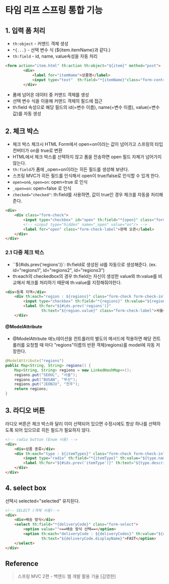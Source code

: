 # 타임 리프 스프링 통합 기능

## 1. 입력 폼 처리
- `th:object` - 커맨드 객체 생성
- `*{...}` - 선택 변수 식 (${item.itemName}과 같다.)
- `th:field` - id, name, value속성을 자동 처리

```html
<form action="item.html" th:action th:object="${item}" method="post">
        <div>
            <label for="itemName">상품명</label>
            <input type="text"  th:field="*{itemName}"class="form-control" placeholder="이름을 입력하세요">
        </div>
```
- 폼에 넘어온 데이터 중 커맨드 객체를 생성
- 선택 변수 식을 이용해 커맨드 객체의 필드에 접근
- th:field 속성으로 해당 필드의 id(=변수 이름), name(=변수 이름), value(=변수 값)를 자동 생성

## 2. 체크 박스
- 체크 박스 체크시 HTML Form에서 open=on이라는 값이 넘어가고 스프링의 타입 컨버터가 on을 true로 변환
- HTML에서 체크 박스를 선택하지 않고 폼을 전송하면 open 필드 자체가 넘어가지 않는다.
- `th:field`가 폼에 _open=on이라는 히든 필드를 생성해 보낸다.
- 스프링 MVC가 히든 필드를 인식해서 open이 true/false로 인식할 수 있게 한다.
- `open=on&_open=on`: open=true 로 인식
- `_open=on`: open=false 로 인식
- `checked="checked"`: th:field를 사용하면, 값이 true인 경우 체크를 자동을 처리해준다.
```html
<div>
    <div class="form-check">
        <input type="checkbox" id="open" th:field="*{open}" class="form-check-input">
        <!-- <input type="hidden" name="_open" value="on"/> --> 
        <label for="open" class="form-check-label">판매 오픈</label>
    </div>
</div>
```

### 2.1 다중 체크 박스
- ``${#ids.prev('regions')}`: th:field로 생성된 id를 자동으로 생성해준다. (ex. id="regions1", id="regions2", id="regions3")
- th:each의 checkedbox의 경우 th:field는 자신이 생성한 value와 th:value를 비교해서 체크를 처리하기 때문에 th:value를 지정해줘야한다.
```html
<div>등록 지역</div>
    <div th:each="region : ${regions}" class="form-check form-check-inline">
        <input type="checkbox" th:field="*{regions}" th:value="${region.key}" class="form-check-input">
        <label th:for="${#ids.prev('regions')}"
                th:text="${region.value}" class="form-check-label">서울</label>
    </div>
```

#### @ModelAttribute
- @ModelAttrbute 애노테이션을 컨트롤러의 별도의 메서드에 적용하면 해당 컨트롤러를 요청할 때 마다 "regions"이름의 반환 객체(regions)를 model에 자동 저장한다.
```java
@ModelAttribute("regions")
public Map<String, String> regions() {
    Map<String, String> regions = new LinkedHashMap<>();
    regions.put("SEOUL", "서울");
    regions.put("BUSAN", "부산");
    regions.put("JEONJU", "전주");
    return regions;
}
```

## 3. 라디오 버튼
라디오 버튼은 체크 박스와 달리 이미 선택되어 있으면 수정시에도 항상 하나를 선택하도록 되어 있으므로 히든 필드가 필요하지 않다.

```html
<!-- radio button (Enum 사용) -->
<div>
    <div>상품 종류</div>
    <div th:each="type : ${itemTypes}" class="form-check form-check-inline">
        <input type="radio" th:field="*{itemType}" th:value="${type.name()}" class="form-check-input">
        <label th:for="${#ids.prev('itemType')}" th:text="${type.description}" class="form-check-label">BOOK</label>
    </div>
</div>
```

## 4. select box
선택시 selected="selected" 유지된다.
```html
<!-- SELECT (객체 사용)-->
<div>
    <div>배송 방식</div>
    <select th:field="*{deliveryCode}" class="form-select">
        <option value="">==배송 방식 선택==</option>
        <option th:each="deliveryCode : ${deliveryCodes}" th:value="${deliveryCode.code}"
                th:text="${deliveryCode.displayName}">FAST</option>
    </select>
</div>
```

## Reference
> 스프링 MVC 2편 - 백엔드 웹 개발 활용 기술 [김영한]
